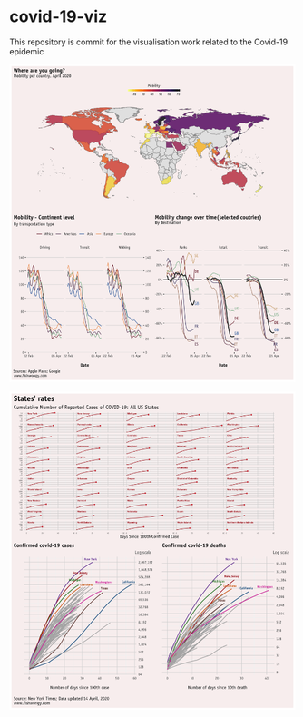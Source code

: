 # covid-19-viz

This repository is commit for the visualisation work related to the Covid-19 epidemic

![](17_Apr_20/mobility_patch.png)

![](14%20Apr%2020/us_patch.png)
